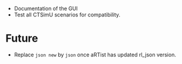 - Documentation of the GUI
- Test all CTSimU scenarios for compatibility.

# Future
+ Replace `json new` by `json` once aRTist has updated rl_json version.